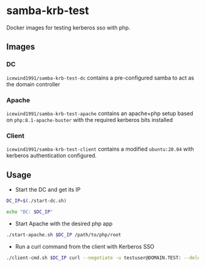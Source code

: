 # samba-krb-test

Docker images for testing kerberos sso with php.

## Images

### DC

`icewind1991/samba-krb-test-dc` contains a pre-configured samba to act as the domain controller

### Apache

`icewind1991/samba-krb-test-apache` contains an apache+php setup based on `php:8.1-apache-buster` with the required kerberos bits installed

### Client

`icewind1991/samba-krb-test-client` contains a modified `ubuntu:20.04` with kerberos authentication configured.

## Usage

- Start the DC and get its IP
```bash
DC_IP=$(./start-dc.sh)

echo "DC: $DC_IP"
```

- Start Apache with the desired php app
```bash
./start-apache.sh $DC_IP /path/to/php/root
```

- Run a curl command from the client with Kerberos SSO
```bash
./client-cmd.sh $DC_IP curl --negotiate -u testuser@DOMAIN.TEST: --delegation always http://httpd.domain.test/example-apache-kerberos.php
```
